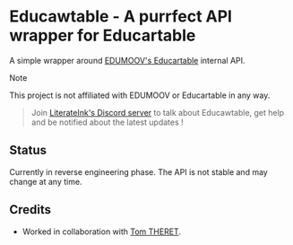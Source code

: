 # Educawtable - A purrfect API wrapper for Educartable

A simple wrapper around [EDUMOOV's Educartable](https://www.educartable.com/) internal API.

> [!NOTE]  
> This project is not affiliated with EDUMOOV or Educartable in any way.

> Join [LiterateInk's Discord server](https://literate.ink/discord) to talk about Educawtable, get help and be notified about the latest updates !

## Status

Currently in reverse engineering phase.
The API is not stable and may change at any time.

## Credits

- Worked in collaboration with [Tom THERET](https://github.com/tom-theret).

